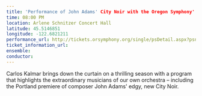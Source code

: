 ```yaml
---
title: 'Performance of John Adams' City Noir with the Oregon Symphony'
time: 08:00 PM
location: Arlene Schnitzer Concert Hall
latitude: 45.5146851
longitude: -122.6821211
performance_url: http://tickets.orsymphony.org/single/psDetail.aspx?psn=1651
ticket_information_url: 
ensemble: 
conductor: 
---
```

Carlos Kalmar brings down the curtain on a thrilling season with a program that highlights the extraordinary musicians of our own orchestra &#8211; including the Portland premiere of composer John Adams' edgy, new City Noir.